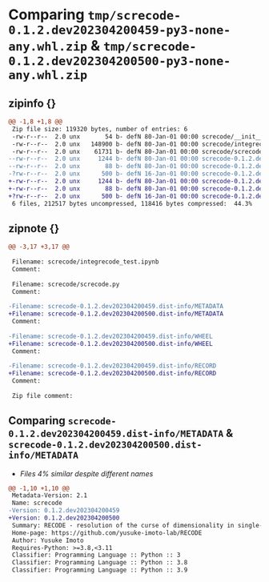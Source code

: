 # Comparing `tmp/screcode-0.1.2.dev202304200459-py3-none-any.whl.zip` & `tmp/screcode-0.1.2.dev202304200500-py3-none-any.whl.zip`

## zipinfo {}

```diff
@@ -1,8 +1,8 @@
 Zip file size: 119320 bytes, number of entries: 6
 -rw-r--r--  2.0 unx       54 b- defN 80-Jan-01 00:00 screcode/__init__.py
 -rw-r--r--  2.0 unx   148900 b- defN 80-Jan-01 00:00 screcode/integrecode_test.ipynb
 -rw-r--r--  2.0 unx    61731 b- defN 80-Jan-01 00:00 screcode/screcode.py
--rw-r--r--  2.0 unx     1244 b- defN 80-Jan-01 00:00 screcode-0.1.2.dev202304200459.dist-info/METADATA
--rw-r--r--  2.0 unx       88 b- defN 80-Jan-01 00:00 screcode-0.1.2.dev202304200459.dist-info/WHEEL
-?rw-r--r--  2.0 unx      500 b- defN 16-Jan-01 00:00 screcode-0.1.2.dev202304200459.dist-info/RECORD
+-rw-r--r--  2.0 unx     1244 b- defN 80-Jan-01 00:00 screcode-0.1.2.dev202304200500.dist-info/METADATA
+-rw-r--r--  2.0 unx       88 b- defN 80-Jan-01 00:00 screcode-0.1.2.dev202304200500.dist-info/WHEEL
+?rw-r--r--  2.0 unx      500 b- defN 16-Jan-01 00:00 screcode-0.1.2.dev202304200500.dist-info/RECORD
 6 files, 212517 bytes uncompressed, 118416 bytes compressed:  44.3%
```

## zipnote {}

```diff
@@ -3,17 +3,17 @@
 
 Filename: screcode/integrecode_test.ipynb
 Comment: 
 
 Filename: screcode/screcode.py
 Comment: 
 
-Filename: screcode-0.1.2.dev202304200459.dist-info/METADATA
+Filename: screcode-0.1.2.dev202304200500.dist-info/METADATA
 Comment: 
 
-Filename: screcode-0.1.2.dev202304200459.dist-info/WHEEL
+Filename: screcode-0.1.2.dev202304200500.dist-info/WHEEL
 Comment: 
 
-Filename: screcode-0.1.2.dev202304200459.dist-info/RECORD
+Filename: screcode-0.1.2.dev202304200500.dist-info/RECORD
 Comment: 
 
 Zip file comment:
```

## Comparing `screcode-0.1.2.dev202304200459.dist-info/METADATA` & `screcode-0.1.2.dev202304200500.dist-info/METADATA`

 * *Files 4% similar despite different names*

```diff
@@ -1,10 +1,10 @@
 Metadata-Version: 2.1
 Name: screcode
-Version: 0.1.2.dev202304200459
+Version: 0.1.2.dev202304200500
 Summary: RECODE - resolution of the curse of dimensionality in single-cell data analysis
 Home-page: https://github.com/yusuke-imoto-lab/RECODE
 Author: Yusuke Imoto
 Requires-Python: >=3.8,<3.11
 Classifier: Programming Language :: Python :: 3
 Classifier: Programming Language :: Python :: 3.8
 Classifier: Programming Language :: Python :: 3.9
```

